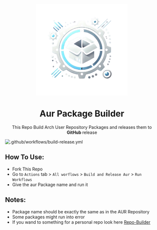 <div align="center">
<div> <img src="./public/logo.png" width="300"> </div>
<h1 align="center"> Aur Package Builder </h1>
<p align="center"> This Repo Build Arch User Repository Packages and releases them to <b>GitHub </b> release  </p>
</div>

![.github/workflows/build-release.yml](https://github.com/xeroxero8x/aur-pkg-builder/actions/workflows/build-release.yml/badge.svg)

## How To Use:
- Fork This Repo
- Go to `Actions` tab > `All worflows` > `Build and Release Aur` > `Run Workflows`
- Give the aur Package name and run it

## Notes:
* Package name should be exactly the same as in the AUR Repository
* Some packages might run into error
* If you wand to something for a personal repo look here [Repo-Builder](https://github.com/xeroxero8x/repo-builder)
